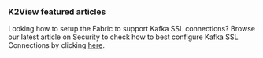 ### K2View featured articles

Looking how to setup the Fabric to support Kafka SSL connections? Browse our latest article on Security to check how to best configure Kafka SSL Connections by clicking [here](https://github.com/k2view-academy/K2View-Academy/blob/Academy_6.4/articles/99_fabric_infras/devops/06_fabric_kafkaSSL_support.md).